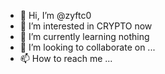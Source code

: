 - 👋 Hi, I’m @zyftc0
- 👀 I’m interested in CRYPTO now
- 🌱 I’m currently learning nothing
- 💞️ I’m looking to collaborate on ...
- 📫 How to reach me ...

<!---
zyftc0/zyftc0 is a ✨ special ✨ repository because its `README.md` (this file) appears on your GitHub profile.
You can click the Preview link to take a look at your changes.
--->
